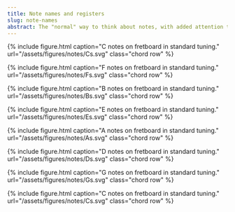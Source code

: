 ```yaml
---
title: Note names and registers
slug: note-names
abstract: The "normal" way to think about notes, with added attention to distinguishing between the same notes in different octaves. 
---
```


{% include figure.html
    caption="C notes on fretboard in standard tuning."
    url="/assets/figures/notes/Cs.svg"
    class="chord row"
%}

{% include figure.html
    caption="F notes on fretboard in standard tuning."
    url="/assets/figures/notes/Fs.svg"
    class="chord row"
%}

{% include figure.html
    caption="B notes on fretboard in standard tuning."
    url="/assets/figures/notes/Bs.svg"
    class="chord row"
%}

{% include figure.html
    caption="E notes on fretboard in standard tuning."
    url="/assets/figures/notes/Es.svg"
    class="chord row"
%}

{% include figure.html
    caption="A notes on fretboard in standard tuning."
    url="/assets/figures/notes/As.svg"
    class="chord row"
%}

{% include figure.html
    caption="D notes on fretboard in standard tuning."
    url="/assets/figures/notes/Ds.svg"
    class="chord row"
%}

{% include figure.html
    caption="G notes on fretboard in standard tuning."
    url="/assets/figures/notes/Gs.svg"
    class="chord row"
%}

{% include figure.html
    caption="C notes on fretboard in standard tuning."
    url="/assets/figures/notes/Cs.svg"
    class="chord row"
%}
